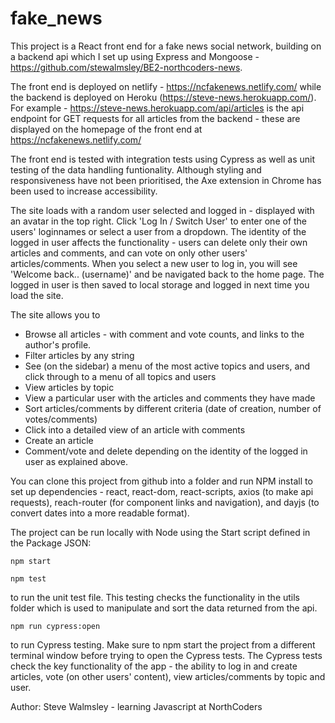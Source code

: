 # fake_news

This project is a React front end for a fake news social network, building on a backend api which I set up using Express and Mongoose - https://github.com/stewalmsley/BE2-northcoders-news.

The front end is deployed on netlify - https://ncfakenews.netlify.com/ while the backend is deployed on Heroku (https://steve-news.herokuapp.com/).
For example - https://steve-news.herokuapp.com/api/articles is the api endpoint for GET requests for all articles from the backend - these are displayed on the homepage of the front end at https://ncfakenews.netlify.com/

The front end is tested with integration tests using Cypress as well as unit testing of the data handling funtionality. Although styling and responsiveness have not been prioritised, the Axe extension in Chrome has been used to increase accessibility. 

The site loads with a random user selected and logged in - displayed with an avatar in the top right. Click 'Log In / Switch User' to enter one of the users' loginnames or select a user from a dropdown. The identity of the logged in user affects the functionality - users can delete only their own articles and comments, and can vote on only other users' articles/comments.
When you select a new user to log in, you will see 'Welcome back.. (username)' and be navigated back to the home page.
The logged in user is then saved to local storage and logged in next time you load the site.

The site allows you to
- Browse all articles - with comment and vote counts, and links to the author's profile.
- Filter articles by any string
- See (on the sidebar) a menu of the most active topics and users, and click through to a menu of all topics and users
- View articles by topic
- View a particular user with the articles and comments they have made
- Sort articles/comments by different criteria (date of creation, number of votes/comments)
- Click into a detailed view of an article with comments
- Create an article
- Comment/vote and delete depending on the identity of the logged in user as explained above.

You can clone this project from github into a folder and run NPM install to set up dependencies - react, react-dom, react-scripts, axios (to make api requests), reach-router (for component links and navigation), and dayjs (to convert dates into a more readable format).

The project can be run locally with Node using the Start script defined in the Package JSON:
```http   
npm start
```

```http   
npm test 
```
to run the unit test file. This testing checks the functionality in the utils folder which is used to manipulate and sort the data returned from the api. 

```http   
npm run cypress:open
```
to run Cypress testing. Make sure to npm start the project from a different terminal window before trying to open the Cypress tests. The Cypress tests check the key functionality of the app - the ability to log in and create articles, vote (on other users' content), view articles/comments by topic and user. 

Author:
Steve Walmsley - learning Javascript at NorthCoders